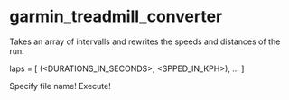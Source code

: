 # garmin_treadmill_converter
Takes an array of intervalls and rewrites the speeds and distances of the run.


laps = [
  (<DURATIONS_IN_SECONDS>, <SPPED_IN_KPH>),
  ...
]

Specify file name!
Execute!
